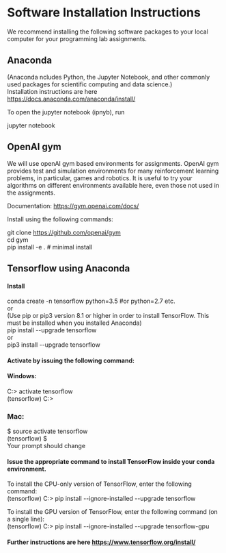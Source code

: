 # Software Installation Instructions

We recommend installing the following software packages to your local computer for your programming lab assignments. 

## Anaconda
(Anaconda ncludes Python, the Jupyter Notebook, and other commonly used packages for scientific computing and data science.)<br>
Installation instructions are here https://docs.anaconda.com/anaconda/install/ <br>
<!--You can download the installer for Python 3.6 at https://www.continuum.io/downloads (either the graphical or the command line is fine).-->

To open the jupyter notebook (ipnyb), run

jupyter notebook

## OpenAI gym 
We will use openAI gym based environments for assignments. OpenAI gym provides test and simulation environments for many reinforcement learning problems, in particular, games and robotics. It is useful to try your algorithms on different environments available here, even those not used in the assignments.

Documentation: https://gym.openai.com/docs/

Install using the following commands:

git clone https://github.com/openai/gym <br>
cd gym<br>
pip install -e . # minimal install <br>


## Tensorflow using Anaconda

#### Install 
conda create -n tensorflow python=3.5  #or python=2.7 etc.<br>
or<br>
(Use pip or pip3 version 8.1 or higher in order to install TensorFlow. This must be installed when you installed Anaconda)\
pip install --upgrade tensorflow <br>
or <br>
pip3 install --upgrade tensorflow

#### Activate by issuing the following command:

#### Windows: 

C:> activate tensorflow <br>
(tensorflow) C:>  

### Mac: 

$ source activate tensorflow <br>
(tensorflow) $ <br>
Your prompt should change 

#### Issue the appropriate command to install TensorFlow inside your conda environment. 

To install the CPU-only version of TensorFlow, enter the following command:<br>
(tensorflow) C:> pip install --ignore-installed --upgrade tensorflow <br>

To install the GPU version of TensorFlow, enter the following command (on a single line):<br>
(tensorflow) C:> pip install --ignore-installed --upgrade tensorflow-gpu 

<!--(In Windows some of you might see a message : "your cpu supports instructions that this tensorflow binary was not compiled to use", this doesn't seem to make a difference)-->

#### Further instructions are here https://www.tensorflow.org/install/

